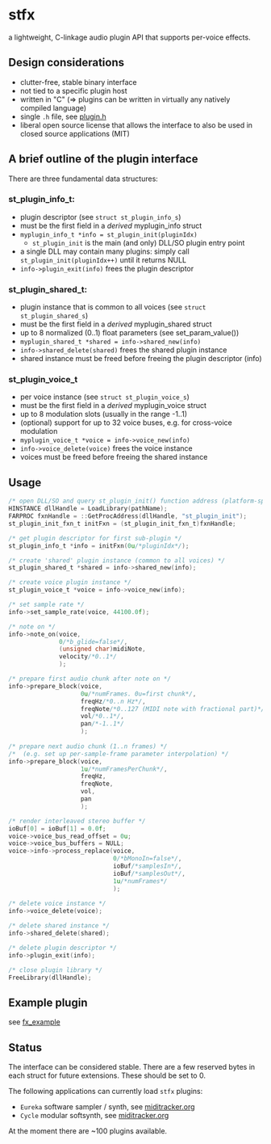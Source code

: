 # stfx

a lightweight, C-linkage audio plugin API that supports per-voice effects.



## Design considerations

- clutter-free, stable binary interface
- not tied to a specific plugin host
- written in "C" (=> plugins can be written in virtually any natively compiled language)
- single `.h` file, see [plugin.h](https://github.com/bsp2/stfx/blob/master/plugin.h)
- liberal open source license that allows the interface to also be used in closed source applications (MIT)


## A brief outline of the plugin interface

There are three fundamental data structures:

### st_plugin_info_t:

- plugin descriptor (see `struct st_plugin_info_s`)
- must be the first field in a _derived_ myplugin_info struct
- `myplugin_info_t *info = st_plugin_init(pluginIdx)`
    - `st_plugin_init` is the main (and only) DLL/SO plugin entry point
- a single DLL may contain many plugins: simply call `st_plugin_init(pluginIdx++)` until it returns NULL
- `info->plugin_exit(info)` frees the plugin descriptor

### st_plugin_shared_t:

- plugin instance that is common to all voices (see `struct st_plugin_shared_s`)
- must be the first field in a _derived_ myplugin_shared struct
- up to 8 normalized (0..1) float parameters (see set_param_value())
- `myplugin_shared_t *shared = info->shared_new(info)`
- `info->shared_delete(shared)` frees the shared plugin instance
- shared instance must be freed before freeing the plugin descriptor (info)

### st_plugin_voice_t

- per voice instance (see `struct st_plugin_voice_s`)
- must be the first field in a _derived_ myplugin_voice struct
- up to 8 modulation slots (usually in the range -1..1)
- (optional) support for up to 32 voice buses, e.g. for cross-voice modulation
- `myplugin_voice_t *voice = info->voice_new(info)`
- `info->voice_delete(voice)` frees the voice instance
- voices must be freed before freeing the shared instance


## Usage

``` c
/* open DLL/SO and query st_plugin_init() function address (platform-specific) */
HINSTANCE dllHandle = LoadLibrary(pathName);
FARPROC fxnHandle = ::GetProcAddress(dllHandle, "st_plugin_init");
st_plugin_init_fxn_t initFxn = (st_plugin_init_fxn_t)fxnHandle;

/* get plugin descriptor for first sub-plugin */
st_plugin_info_t *info = initFxn(0u/*pluginIdx*/);

/* create 'shared' plugin instance (common to all voices) */
st_plugin_shared_t *shared = info->shared_new(info);

/* create voice plugin instance */
st_plugin_voice_t *voice = info->voice_new(info);

/* set sample rate */
info->set_sample_rate(voice, 44100.0f);

/* note on */
info->note_on(voice,
              0/*b_glide=false*/,
              (unsigned char)midiNote,
              velocity/*0..1*/
              );

/* prepare first audio chunk after note on */
info->prepare_block(voice,
                    0u/*numFrames. 0u=first chunk*/,
                    freqHz/*0..n Hz*/,
                    freqNote/*0..127 (MIDI note with fractional part)*/,
                    vol/*0..1*/,
                    pan/*-1..1*/
                    );
                    
/* prepare next audio chunk (1..n frames) */
/*  (e.g. set up per-sample-frame parameter interpolation) */
info->prepare_block(voice,
                    1u/*numFramesPerChunk*/,
                    freqHz,
                    freqNote,
                    vol,
                    pan
                    );

/* render interleaved stereo buffer */
ioBuf[0] = ioBuf[1] = 0.0f;
voice->voice_bus_read_offset = 0u;
voice->voice_bus_buffers = NULL;
voice->info->process_replace(voice,
                             0/*bMonoIn=false*/,
                             ioBuf/*samplesIn*/,
                             ioBuf/*samplesOut*/,
                             1u/*numFrames*/
                             );
                             
/* delete voice instance */
info->voice_delete(voice);

/* delete shared instance */
info->shared_delete(shared);

/* delete plugin descriptor */
info->plugin_exit(info);

/* close plugin library */
FreeLibrary(dllHandle);

```



## Example plugin
see [fx_example](https://github.com/bsp2/stfx/blob/master/plugins/fx/fx_example/fx_example.c)


## Status

The interface can be considered stable.
There are a few reserved bytes in each struct for future extensions. These should be set to 0.

The following applications can currently load `stfx` plugins:

- `Eureka` software sampler / synth, see [miditracker.org](http://miditracker.org)
- `Cycle` modular softsynth, see [miditracker.org](http://miditracker.org)

At the moment there are ~100 plugins available.
